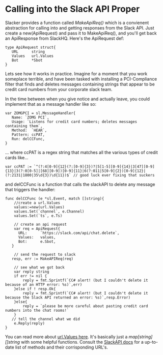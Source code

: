 # Calling into the Slack API Proper

Slacker provides a function called *MakeApiReq()* which is a convienent
abstraction for calling into and getting responses from the Slack API. Just
create a new(ApiRequest) and pass it to MakeApiReq(), and you'll get back an
ApiResponse from SlackHQ. Here's the ApiRequest def: 

```
type ApiRequest struct{
   URL      string
   Values   url.Values
   Bot      *Sbot
}
```

Lets see how it works in practice. Imagine for a moment that you work someplace
terrible, and have been tasked with installing a PCI-Compliance filter that
finds and deletes messages containing strings that appear to be credit card
numbers from your corporate slack team.

In the time between when you give notice and actually leave, you could
implement that as a message handler like so:

```
var ZOMGPCI = sl.MessageHandler{
   Name: `ZOMG PCI`,
   Usage: `Listens for credit card numbers; deletes messages containing them`,
   Method:  `HEAR`,
   Pattern: ccPAT,
   Run: delCCFunc,
}
```
... where ccPAT is a regex string that matches all the various types of credit cards like...

```
var ccPAT := `^(?:4[0-9]{12}(?:[0-9]{3})?|5[1-5][0-9]{14}|3[47][0-9]{13}|3(?:0[0-5]|[68][0-9])[0-9]{11}|6(?:011|5[0-9]{2})[0-9]{12}|(?:2131|1800|35\d{3})\d{11})$` // good luck ever fixing that suckers
```
and delCCFunc is a function that calls the slackAPI to delete any message that
triggers the handler:

```
func delCCFunc (e *sl.Event, match []string){
	//create a url.Values
	values:=new(url.Values)
	values.Set(`channel`, e.Channel)
	values.Set(`ts`, e.Ts)

	// create an api request
	var req = ApiRequest{
      URL: 		`https://slack.com/api/chat.delete`,
      Values: 	values,
      Bot: 		e.Sbot,
   }

	// send the request to slack
   resp, err := MakeAPIReq(req)

	// see what we got back
	var reply string
	if err != nil {
  		reply = fmt.Sprintf(`CC# alert! (but I couldn't delete it because of an HTTP error: %s)`,err)
	}else if ! resp.Ok{
  		reply = fmt.Sprintf(`CC# alert! (but I couldn't delete it because the Slack API returned an error: %s)`,resp.Error)
	}else{
		reply = `please be more careful about pasting credit card numbers into the chat rooms!`
	}
   // tell the channel what we did
	e.Reply(reply)
}
```

You can read more about [url.Values
here](http://golang.org/pkg/net/url/#Values). It's basically just a
*map[string][]string* with some helpful functions.  Consult the [SlackAPI
docs](https://api.slack.com/methods/chat.delete) for a up-to-date list of
methods and their corrisponding URL's. 
